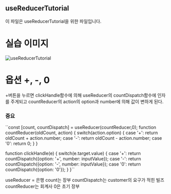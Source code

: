 ## useReducerTutorial
이 파일은 useReducerTutorial을 위한 파일입니다.

# 실습 이미지
![useReducerTutorial](https://github.com/Nulljy/react/assets/74478749/7b79b97d-e456-4f3d-8e19-68124b8fb9fe)

# 옵션 +, -, 0
+버튼을 누르면 clickHandle함수에 의해 useReducer의 countDispatch함수에 인자를 주게되고 countReducer의 action의 option과 number에 의해 값이 변하게 된다.

### 중요
``const [count, countDispatch] = useReducer(countReducer,0);
function countReducer(oldCount, action) {
    switch(action.option) {
      case '+':
        return oldCount + action.number;
      case '-':
        return oldCount - action.number;
      case '0':
        return 0;
    } 
  }

  function clickHandle(e) {
    switch(e.target.value) {
      case '+':
        return countDispatch({option: '+', number: inputValue});
      case '-':
        return countDispatch({option: '-', number: inputValue});
      case '0':
        return countDispatch({option: '0'});
    } 
  }``
  
  useReducer = 은행
  count는 장부
  countDispatch는 customer의 요구가 적힌 빌즈
  countReducer는 회계사
  0은 초기 장부
 
